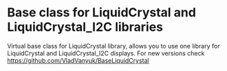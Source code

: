 # Base class for LiquidCrystal and LiquidCrystal_I2C libraries
Virtual base class for LiquidCrystal library, allows you to use one library for LiquidCrystal and LiquidCrystal_I2C displays.
For new versions check https://github.com/VladVanyuk/BaseLiquidCrystal